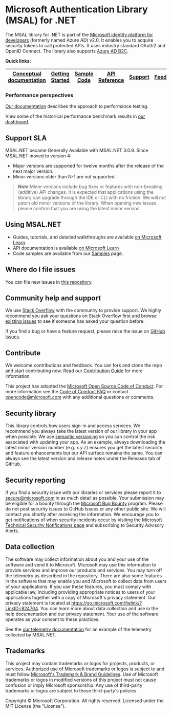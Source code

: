 # Microsoft Authentication Library (MSAL) for .NET

The MSAL library for .NET is part of the [Microsoft identity platform for developers](https://aka.ms/aaddevv2) (formerly named Azure AD) v2.0. It enables you to acquire security tokens to call protected APIs. It uses industry standard OAuth2 and OpenID Connect. The library also supports [Azure AD B2C](https://azure.microsoft.com/services/active-directory-b2c/).

**Quick links:**

| [Conceptual documentation](https://aka.ms/msalnet) | [Getting Started](https://learn.microsoft.com/entra/msal/dotnet/getting-started/choosing-msal-dotnet) | [Sample Code](https://aka.ms/aaddevsamplesv2) | [API Reference](https://learn.microsoft.com/dotnet/api/overview/) | [Support](README.md#community-help-and-support) | [Feedback](https://github.com/AzureAD/microsoft-authentication-library-for-dotnet/issues)
| ------------------------------------------------------------------------------------------------------- | --------------------------------------------------------------------------------------------------------------------------------------------------- | ------------------------------------------------------------------------------------------ | ------------------------------------------------------------------------------------------------------------------ | ----------------------------------------------- | ------------------------------------------------------------------------------------------------------- |

### Performance perspectives

[Our documentation](https://learn.microsoft.com/entra/msal/dotnet/advanced/performance-testing) describes the approach to performance testing.

View some of the historical performance benchmark results in [our dashboard](https://azuread.github.io/microsoft-authentication-library-for-dotnet/benchmarks/).

## Support SLA

MSAL.NET became Generally Available with MSAL.NET 3.0.8. Since MSAL.NET moved to version 4:

- Major versions are supported for twelve months after the release of the next major version.
- Minor versions older than N-1 are not supported.

> **Note**
> Minor versions include bug fixes or features with non-breaking (additive) API changes. It is expected that applications using the library can upgrade through the IDE or CLI with no friction. We will not patch old minor versions of the library. When opening new issues, please confirm that you are using the latest minor version.

## Using MSAL.NET

- Guides, tutorials, and detailed walkthroughs are available [on Microsoft Learn](https://learn.microsoft.com/entra/msal/dotnet/getting-started/choosing-msal-dotnet).
- API documentation is available [on Microsoft Learn](https://learn.microsoft.com/dotnet/api/microsoft.identity.client)
- Code samples are available from our [Samples](https://aka.ms/aaddevsamplesv2) page.

## Where do I file issues

You can file new issues in [this repository](https://github.com/AzureAD/microsoft-authentication-library-for-dotnet/issues).

## Community help and support

We use [Stack Overflow](https://stackoverflow.com/questions/tagged/azure-ad-msal) with the community to provide support. We highly recommend you ask your questions on Stack Overflow first and browse [existing issues](https://github.com/AzureAD/microsoft-authentication-library-for-dotnet/issues) to see if someone has asked your question before.

If you find a bug or have a feature request, please raise the issue on [GitHub Issues](../../issues).

## Contribute

We welcome contributions and feedback. You can fork and clone the repo and start contributing now. Read our [Contribution Guide](CONTRIBUTING.md) for more information.

This project has adopted the [Microsoft Open Source Code of Conduct](https://opensource.microsoft.com/codeofconduct/). For more information see the [Code of Conduct FAQ](https://opensource.microsoft.com/codeofconduct/faq/) or contact [opencode@microsoft.com](mailto:opencode@microsoft.com) with any additional questions or comments.

## Security library

This library controls how users sign-in and access services. We recommend you always take the latest version of our library in your app when possible. We use [semantic versioning](http://semver.org) so you can control the risk associated with updating your app. As an example, always downloading the latest minor version number (e.g. x.*y*.z) ensures you get the latest security and feature enhancements but our API surface remains the same. You can always see the latest version and release notes under the Releases tab of GitHub.

## Security reporting

If you find a security issue with our libraries or services please report it to [secure@microsoft.com](mailto:secure@microsoft.com) in as much detail as possible. Your submission may be eligible for a bounty through the [Microsoft Bug Bounty](https://aka.ms/bugbounty) program. Please do not post security issues to GitHub Issues or any other public site. We will contact you shortly after receiving the information. We encourage you to get notifications of when security incidents occur by visiting the [Microsoft Technical Security Notifications page](https://www.microsoft.com/msrc/technical-security-notifications?rtc=1) and subscribing to Security Advisory Alerts.

## Data collection

The software may collect information about you and your use of the software and send it to Microsoft. Microsoft may use this information to provide services and improve our products and services. You may turn off the telemetry as described in the repository. There are also some features in the software that may enable you and Microsoft to collect data from users of your applications. If you use these features, you must comply with applicable law, including providing appropriate notices to users of your applications together with a copy of Microsoft's privacy statement. Our privacy statement is located at https://go.microsoft.com/fwlink/?LinkID=824704. You can learn more about data collection and use in the help documentation and our privacy statement. Your use of the software operates as your consent to these practices.

See the [our telemetry documentation](https://learn.microsoft.com/entra/msal/dotnet/resources/telemetry-overview) for an example of the telemetry collected by MSAL.NET.

## Trademarks

This project may contain trademarks or logos for projects, products, or services. Authorized use of Microsoft trademarks or logos is subject to and must follow [Microsoft's Trademark & Brand Guidelines](https://www.microsoft.com/en-us/legal/intellectualproperty/trademarks/usage/general). Use of Microsoft trademarks or logos in modified versions of this project must not cause confusion or imply Microsoft sponsorship. Any use of third-party trademarks or logos are subject to those third-party's policies.

Copyright © Microsoft Corporation. All rights reserved. Licensed under the MIT License (the "License").

